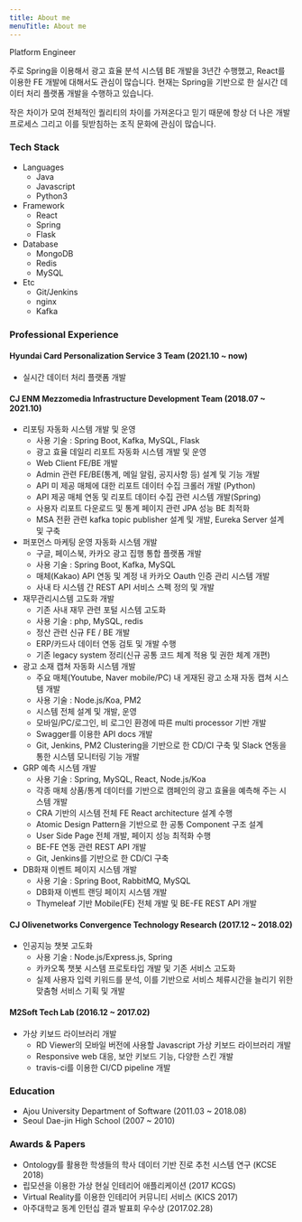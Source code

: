 ```yaml
---
title: About me
menuTitle: About me
---
```


Platform Engineer  
  
주로 Spring을 이용해서 광고 효율 분석 시스템 BE 개발을 3년간 수행했고, React를 이용한 FE 개발에 대해서도 관심이 많습니다. 현재는 Spring을 기반으로 한 실시간 데이터 처리 플랫폼 개발을 수행하고 있습니다.
  
작은 차이가 모여 전체적인 퀄리티의 차이를 가져온다고 믿기 때문에 항상 더 나은 개발 프로세스 그리고 이를 뒷받침하는 조직 문화에 관심이 많습니다.   

### Tech Stack
- Languages
    - Java
    - Javascript
    - Python3
- Framework
    - React
    - Spring
    - Flask
- Database
    - MongoDB
    - Redis
    - MySQL
- Etc
    - Git/Jenkins
    - nginx
    - Kafka
    
### Professional Experience
#### Hyundai Card Personalization Service 3 Team (2021.10 ~ now)

- 실시간 데이터 처리 플랫폼 개발  

#### CJ ENM Mezzomedia Infrastructure Development Team (2018.07 ~ 2021.10)  

- 리포팅 자동화 시스템 개발 및 운영
    - 사용 기술 : Spring Boot, Kafka, MySQL, Flask
    - 광고 효율 데일리 리포트 자동화 시스템 개발 및 운영
    - Web Client FE/BE 개발
    - Admin 관련 FE/BE(통계, 메일 알림, 공지사항 등) 설계 및 기능 개발
    - API 미 제공 매체에 대한 리포트 데이터 수집 크롤러 개발 (Python)
    - API 제공 매체 연동 및 리포트 데이터 수집 관련 시스템 개발(Spring)
    - 사용자 리포트 다운로드 및 통계 페이지 관련 JPA 성능 BE 최적화
    - MSA 전환 관련 kafka topic publisher 설계 및 개발, Eureka Server 설계 및 구축
- 퍼포먼스 마케팅 운영 자동화 시스템 개발
    - 구글, 페이스북, 카카오 광고 집행 통합 플랫폼 개발
    - 사용 기술 : Spring Boot, Kafka, MySQL 
    - 매체(Kakao) API 연동 및 계정 내 카카오 Oauth 인증 관리 시스템 개발 
    - 사내 타 시스템 간 REST API 서비스 스펙 정의 및 개발
- 재무관리시스템 고도화 개발
    - 기존 사내 재무 관련 포털 시스템 고도화
    - 사용 기술 : php, MySQL, redis
    - 정산 관련 신규 FE / BE 개발
    - ERP/카드사 데이터 연동 검토 및 개발 수행
    - 기존 legacy system 정리(신규 공통 코드 체계 적용 및 권한 체계 개편)
- 광고 소재 캡쳐 자동화 시스템 개발
    - 주요 매체(Youtube, Naver mobile/PC) 내 게재된 광고 소재 자동 캡쳐 시스템 개발
    - 사용 기술 : Node.js/Koa, PM2
    - 시스템 전체 설계 및 개발, 운영
    - 모바일/PC/로그인, 비 로그인 환경에 따른 multi processor 기반 개발
    - Swagger를 이용한 API docs 개발
    - Git, Jenkins, PM2 Clustering을 기반으로 한 CD/CI 구축 및 Slack 연동을 통한 시스템 모니터링 기능 개발
- GRP 예측 시스템 개발
    - 사용 기술 : Spring, MySQL, React, Node.js/Koa
    - 각종 매체 상품/통계 데이터를 기반으로 캠페인의 광고 효율을 예측해 주는 시스템 개발
    - CRA 기반의 시스템 전체 FE React architecture 설계 수행
    - Atomic Design Pattern을 기반으로 한 공통 Component 구조 설계
    - User Side Page 전체 개발, 페이지 성능 최적화 수행
    - BE-FE 연동 관련 REST API 개발
    - Git, Jenkins를 기반으로 한 CD/CI 구축  
- DB화재 이벤트 페이지 시스템 개발
    - 사용 기술 : Spring Boot, RabbitMQ, MySQL
    - DB화재 이벤트 랜딩 페이지 시스템 개발
    - Thymeleaf 기반 Mobile(FE) 전체 개발 및 BE-FE REST API 개발  

#### CJ Olivenetworks Convergence Technology Research (2017.12 ~ 2018.02)

- 인공지능 챗봇 고도화  
    - 사용 기술 : Node.js/Express.js, Spring
    - 카카오톡 챗봇 시스템 프로토타입 개발 및 기존 서비스 고도화
    - 실제 사용자 입력 키워드를 분석, 이를 기반으로 서비스 체류시간을 늘리기 위한 맞춤형 서비스 기획 및 개발

#### M2Soft Tech Lab (2016.12 ~ 2017.02)

- 가상 키보드 라이브러리 개발
    - RD Viewer의 모바일 버전에 사용할 Javascript 가상 키보드 라이브러리 개발
    - Responsive web 대응, 보안 키보드 기능, 다양한 스킨 개발
    - travis-ci를 이용한 CI/CD pipeline 개발

### Education
- Ajou University Department of Software (2011.03 ~ 2018.08)
- Seoul Dae-jin High School (2007 ~ 2010)

### Awards & Papers
- Ontology를 활용한 학생들의 학사 데이터 기반 진로 추천 시스템 연구 (KCSE 2018)
- 립모션을 이용한 가상 현실 인테리어 애플리케이션 (2017 KCGS)
- Virtual Reality를 이용한 인테리어 커뮤니티 서비스 (KICS 2017)
- 아주대학교 동계 인턴십 결과 발표회 우수상 (2017.02.28)


